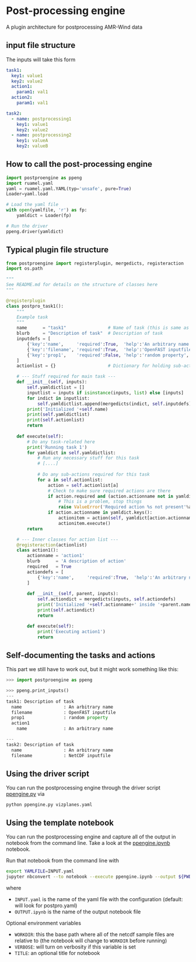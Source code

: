 # Post-processing engine

A plugin architecture for postprocessing AMR-Wind data

## input file structure

The inputs will take this form
```yaml
task1:
  key1: value1
  key2: value2
  action1:
    param1: val1
  action2:
    param1: val1

task2:
  - name: postprocessing1
    key1: value1		 
    key2: value2
  - name: postprocessing2
    key1: valueA		 
    key2: valueB		     
```

## How to call the post-processing engine
```python
import postproengine as ppeng	
import ruamel.yaml	
yaml = ruamel.yaml.YAML(typ='unsafe', pure=True)
Loader=yaml.load

# Load the yaml file
with open(yamlfile, 'r') as fp:
    yamldict = Loader(fp)

# Run the driver
ppeng.driver(yamldict)
```

## Typical plugin file structure

```python
from postproengine import registerplugin, mergedicts, registeraction
import os.path

"""
See README.md for details on the structure of classes here
"""

@registerplugin
class postpro_task1():
    """
    Example task
    """
    name      = "task1"                # Name of task (this is same as the name in the yaml)
    blurb     = "Description of task"  # Description of task
    inputdefs = [
        {'key':'name',     'required':True,  'help':'An arbitrary name',  'default':''},
        {'key':'filename', 'required':True,  'help':'OpenFAST inputfile', 'default':''},
        {'key':'prop1',    'required':False, 'help':'random property',    'default':2},
    ]
    actionlist = {}                    # Dictionary for holding sub-actions

    # --- Stuff required for main task ---
    def __init__(self, inputs):
        self.yamldictlist = []
        inputlist = inputs if isinstance(inputs, list) else [inputs]
        for indict in inputlist:
            self.yamldictlist.append(mergedicts(indict, self.inputdefs))
        print('Initialized '+self.name)
        print(self.yamldictlist)
        print(self.actionlist)
        return
    
    def execute(self):
        # Do any task-related here
        print('Running task 1')
        for yamldict in self.yamldictlist:
            # Run any necessary stuff for this task
            # [....]
            
            # Do any sub-actions required for this task
            for a in self.actionlist:
                action = self.actionlist[a]
                # Check to make sure required actions are there
                if action.required and (action.actionname not in yamldict.keys()):
                    # This is a problem, stop things
                    raise ValueError('Required action %s not present'%action.actionname)
                if action.actionname in yamldict.keys():
                    actionitem = action(self, yamldict[action.actionname])
                    actionitem.execute()
        return

    # --- Inner classes for action list ---
    @registeraction(actionlist)
    class action1():
        actionname = 'action1'
        blurb      = 'A description of action'
        required   = True
        actiondefs = [
            {'key':'name',     'required':True,  'help':'An arbitrary name',  'default':''},
        ]
        
        def __init__(self, parent, inputs):
            self.actiondict = mergedicts(inputs, self.actiondefs)
            print('Initialized '+self.actionname+' inside '+parent.name)
            print(self.actiondict)
            return

        def execute(self):
            print('Executing action1')
            return

```

## Self-documenting the tasks and actions

This part we still have to work out, but it might work something like this:
```python
>>> import postproengine as ppeng

>>> ppeng.print_inputs()
---
task1: Description of task
  name                : An arbitrary name
  filename            : OpenFAST inputfile
  prop1               : random property
  action1
    name              : An arbitrary name

---
task2: Description of task
  name                : An arbitrary name
  filename            : NetCDF inputfile
```

## Using the driver script

You can run the postprocessing engine through the driver script
[ppengine.py](../utilities/ppengine.py) via
```
python ppengine.py vizplanes.yaml
```

## Using the template notebook

You can run the postprocessing engine and capture all of the output in
notebook from the command line.  Take a look at the
[ppengine.ipynb](../utilities/ppengine.ipynb) notebook.

Run that notebook from the command line with
```bash
export YAMLFILE=INPUT.yaml
jupyter nbconvert --to notebook --execute ppengine.ipynb --output ${PWD}/OUTPUT.ipynb
```

where 
- `INPUT.yaml` is the name of the yaml file with the configuration (default: will look for postpro.yaml)
- `OUTPUT.ipynb` is the name of the output notebook file

Optional environment variables
- `WORKDIR`: this the base path where all of the netcdf sample files are relative to (the notebook will change to `WORKDIR` before running)
- `VERBOSE`: will turn on verbosity if this variable is set
- `TITLE`: an optional title for notebook
